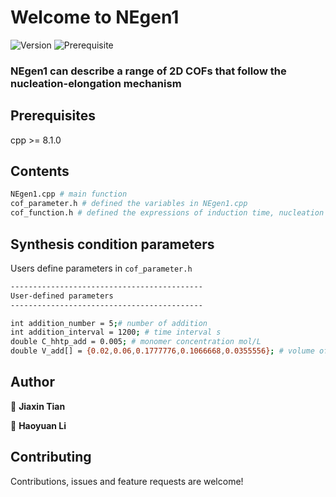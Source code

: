 
# Welcome to  NEgen1  

![Version](https://img.shields.io/badge/version-1.0-blue.svg?cacheSeconds=2592000)
![Prerequisite](https://img.shields.io/badge/c++-8.1.0-blue.svg)

### NEgen1 can describe a range of 2D COFs that follow the nucleation-elongation mechanism

## Prerequisites

cpp >= 8.1.0

## Contents

```sh
NEgen1.cpp # main function
cof_parameter.h # defined the variables in NEgen1.cpp
cof_function.h # defined the expressions of induction time, nucleation rate and growth rate established through symbolic regression
```

## Synthesis condition parameters

Users define parameters in `cof_parameter.h`

```sh
-------------------------------------------
User-defined parameters
-------------------------------------------

int addition_number = 5;# number of addition
int addition_interval = 1200; # time interval s
double C_hhtp_add = 0.005; # monomer concentration mol/L
double V_add[] = {0.02,0.06,0.1777776,0.1066668,0.0355556}; # volume of addition L

```

## Author

👤 **Jiaxin Tian**

👤 **Haoyuan Li**

## Contributing

Contributions, issues and feature requests are welcome!


